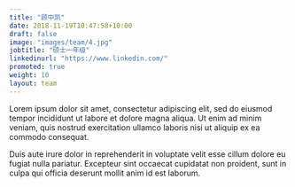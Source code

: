 ```yaml
---
title: "顾中凯"
date: 2018-11-19T10:47:58+10:00
draft: false
image: "images/team/4.jpg"
jobtitle: "硕士一年级"
linkedinurl: "https://www.linkedin.com/"
promoted: true
weight: 10
layout: team
---
```


Lorem ipsum dolor sit amet, consectetur adipiscing elit, sed do eiusmod tempor incididunt ut labore et dolore magna aliqua. Ut enim ad minim veniam, quis nostrud exercitation ullamco laboris nisi ut aliquip ex ea commodo consequat.

Duis aute irure dolor in reprehenderit in voluptate velit esse cillum dolore eu fugiat nulla pariatur. Excepteur sint occaecat cupidatat non proident, sunt in culpa qui officia deserunt mollit anim id est laborum.

